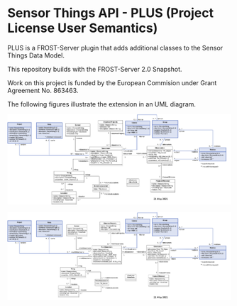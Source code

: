 # Sensor Things API - PLUS (Project License User Semantics)

PLUS is a FROST-Server plugin that adds additional classes to the Sensor Things Data Model.

This repository builds with the FROST-Server 2.0 Snapshot.

Work on this project is funded by the European Commision under Grant Agreement No. 863463.

The following figures illustrate the extension in an UML diagram.

![Sensor Things Datamodel (Datastream) with PLUS extension](doc/2021-05-21-DataModel-Datastream.png "Sensor Things Datamodel (Datastream) with PLUS extension")

![Sensor Things Datamodel (MultiDatastream) with PLUS extension](doc/2021-05-21-DataModel-MultiDatastream.png "Sensor Things Datamodel (MultiDatastream) with PLUS extension")